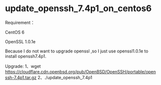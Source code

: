 # update_openssh_7.4p1_on_centos6

Requirement：

CentOS 6

OpenSSL 1.0.1e

Because I do not want to upgrade openssl ,so I just use openssl1.0.1e to install openssh7.4p1.

Upgrade:
1、wget https://cloudflare.cdn.openbsd.org/pub/OpenBSD/OpenSSH/portable/openssh-7.4p1.tar.gz
2、./update_openssh_7.4p1


